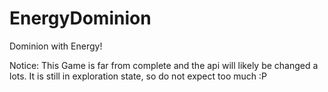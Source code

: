 EnergyDominion
==============

Dominion with Energy!


Notice: This Game is far from complete and the api will likely be changed a lots.
It is still in exploration state, so do not expect too much :P
